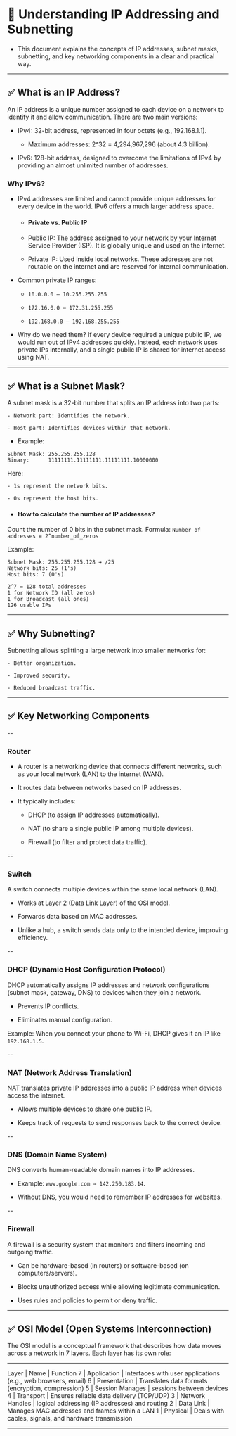 # 📘 Understanding IP Addressing and Subnetting

- This document explains the concepts of IP addresses, subnet masks, subnetting, and key networking components in a clear and practical way.

----

## ✅ What is an IP Address?

An IP address is a unique number assigned to each device on a network to identify it and allow communication. There are two main versions:

- IPv4: 32-bit address, represented in four octets (e.g., 192.168.1.1).

    - Maximum addresses: 2^32 = 4,294,967,296 (about 4.3 billion).

- IPv6: 128-bit address, designed to overcome the limitations of IPv4 by providing an almost unlimited number of addresses.

### Why IPv6?

- IPv4 addresses are limited and cannot provide unique addresses for every device in the world. IPv6 offers a much larger address space.

    - #### Private vs. Public IP

    - Public IP: The address assigned to your network by your Internet Service Provider (ISP). It is globally unique and used on the internet.

    - Private IP: Used inside local networks. These addresses are not routable on the internet and are reserved for internal communication.

- Common private IP ranges:

    - ```10.0.0.0 – 10.255.255.255```

    - ```172.16.0.0 – 172.31.255.255```

    - ```192.168.0.0 – 192.168.255.255```

- Why do we need them?
If every device required a unique public IP, we would run out of IPv4 addresses quickly. Instead, each network uses private IPs internally, and a single public IP is shared for internet access using NAT.

----

## ✅ What is a Subnet Mask?

A subnet mask is a 32-bit number that splits an IP address into two parts:

    - Network part: Identifies the network.

    - Host part: Identifies devices within that network.

- Example:
``` IP Address:  192.168.1.10
Subnet Mask: 255.255.255.128
Binary:      11111111.11111111.11111111.10000000
```

 Here:

    - 1s represent the network bits.

    - 0s represent the host bits.

- #### How to calculate the number of IP addresses?
Count the number of 0 bits in the subnet mask.
Formula:
```Number of addresses = 2^number_of_zeros```

Example:
```
Subnet Mask: 255.255.255.128 → /25
Network bits: 25 (1's)
Host bits: 7 (0's)

2^7 = 128 total addresses
1 for Network ID (all zeros)
1 for Broadcast (all ones)
126 usable IPs
```
----
## ✅ Why Subnetting?

Subnetting allows splitting a large network into smaller networks for:

    - Better organization.

    - Improved security.

    - Reduced broadcast traffic.

----
## ✅ Key Networking Components
--
### Router

- A router is a networking device that connects different networks, such as your local network (LAN) to the internet (WAN).

- It routes data between networks based on IP addresses.

- It typically includes:

    - DHCP (to assign IP addresses automatically).

    - NAT (to share a single public IP among multiple devices).

    - Firewall (to filter and protect data traffic).

--
### Switch

A switch connects multiple devices within the same local network (LAN).

- Works at Layer 2 (Data Link Layer) of the OSI model.

- Forwards data based on MAC addresses.

- Unlike a hub, a switch sends data only to the intended device, improving efficiency.

--
### DHCP (Dynamic Host Configuration Protocol)

DHCP automatically assigns IP addresses and network configurations (subnet mask, gateway, DNS) to devices when they join a network.

- Prevents IP conflicts.

- Eliminates manual configuration.

Example: When you connect your phone to Wi-Fi, DHCP gives it an IP like ```192.168.1.5```.

--
### NAT (Network Address Translation)

NAT translates private IP addresses into a public IP address when devices access the internet.

- Allows multiple devices to share one public IP.

- Keeps track of requests to send responses back to the correct device.

--
### DNS (Domain Name System)

DNS converts human-readable domain names into IP addresses.

- Example: ```www.google.com → 142.250.183.14```.

- Without DNS, you would need to remember IP addresses for websites.

--
### Firewall

A firewall is a security system that monitors and filters incoming and outgoing traffic.

- Can be hardware-based (in routers) or software-based (on computers/servers).

- Blocks unauthorized access while allowing legitimate communication.

- Uses rules and policies to permit or deny traffic.

----
## ✅ OSI Model (Open Systems Interconnection)

The OSI model is a conceptual framework that describes how data moves across a network in 7 layers. Each layer has its own role:

----
Layer |	Name	        | Function
7	  | Application	    | Interfaces with user applications (e.g., web browsers, email)
6	  | Presentation	| Translates data formats (encryption, compression)
5	  | Session	Manages | sessions between devices
4	  | Transport	    | Ensures reliable data delivery (TCP/UDP)
3	  | Network	Handles | logical addressing (IP addresses) and routing
2	  | Data Link	    | Manages MAC addresses and frames within a LAN
1	  | Physical	    | Deals with cables, signals, and hardware transmission

----
